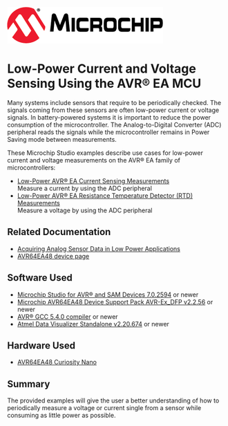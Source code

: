 <!-- Please do not change this logo with link -->
[![MCHP](images/microchip.png)](https://www.microchip.com)

# Low-Power Current and Voltage Sensing Using the AVR® EA MCU

<!-- This is where the introduction to the example goes, including mentioning the peripherals used -->
Many systems include sensors that require to be periodically checked. The signals coming from these sensors are often low-power current or voltage signals. In battery-powered systems it is important to reduce the power consumption of the microcontroller. The Analog-to-Digital Converter (ADC) peripheral reads the signals while the microcontroller remains in Power Saving mode between measurements.

These Microchip Studio examples describe use cases for low-power current and voltage measurements on the AVR® EA family of microcontrollers:

- [Low-Power AVR® EA Current Sensing Measurements](analog-current-sensing)  
Measure a current by using the ADC peripheral
- [Low-Power AVR® EA Resistance Temperature Detector (RTD) Measurements](analog-voltage-sensing)  
Measure a voltage by using the ADC peripheral  

## Related Documentation

- [Acquiring Analog Sensor Data in Low Power Applications](https://www.microchip.com/DS00004886)
- [AVR64EA48 device page](https://www.microchip.com/wwwproducts/en/AVR64EA48)  

## Software Used

- [Microchip Studio for AVR® and SAM Devices 7.0.2594](https://www.microchip.com/en-us/development-tools-tools-and-software/microchip-studio-for-avr-and-sam-devices) or newer
- [Microchip AVR64EA48 Device Support Pack AVR-Ex_DFP v2.2.56](https://packs.download.microchip.com/) or newer
- [AVR® GCC 5.4.0 compiler](https://www.microchip.com/en-us/development-tools-tools-and-software/gcc-compilers-avr-and-arm) or newer
- [Atmel Data Visualizer Standalone v2.20.674](https://gallery.microchip.com/packages/AtmelDataVisualizerInstaller-Standalone/) or newer

## Hardware Used

- [AVR64EA48 Curiosity Nano](https://www.microchip.com/en-us/development-tool/EV66E56A)

## Summary
<!-- Summarize what the example has shown -->
The provided examples will give the user a better understanding of how to periodically measure a voltage or current single from a sensor while consuming as little power as possible.
